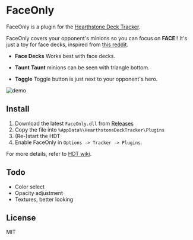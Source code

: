 # FaceOnly
FaceOnly is a plugin for the [Hearthstone Deck Tracker](https://github.com/HearthSim/Hearthstone-Deck-Tracker).  

FaceOnly covers your opponent's minions so you can focus on **FACE**!!
It's just a toy for face decks, inspired from [this reddit](https://www.reddit.com/r/hearthstone/comments/30b5dn/how_to_play_face_hunter_properly/).

* **Face Decks**
Works best with face decks.

* **Taunt**
**Taunt** minions can be seen with triangle bottom.

* **Toggle**
Toggle button is just next to your opponent's hero.

![demo](https://cloud.githubusercontent.com/assets/11247099/24270632/f14c1c84-1050-11e7-9fe7-45d9f0f77fec.png)

## Install
1. Download the latest `FaceOnly.dll` from [Releases](https://github.com/antfu/FaceOnly/releases)
2. Copy the file into `%AppData%\HearthstoneDeckTracker\Plugins`
3. (Re-)start the HDT
4. Enable FaceOnly in `Options -> Tracker -> Plugins`.

For more details, refer to [HDT wiki](https://github.com/HearthSim/Hearthstone-Deck-Tracker/wiki/Available-Plugins).

## Todo
- Color select
- Opacity adjustment
- Textures, better looking

## License
MIT
